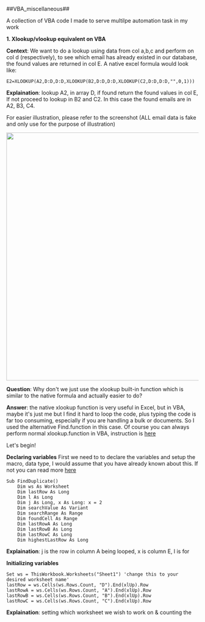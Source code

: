 ##VBA_miscellaneous##

A collection of VBA code I made to serve multilpe automation task in my work

**1. Xlookup/vlookup equivalent on VBA**
 
**Context**: We want to do a lookup using data from col a,b,c and perform on col d (respectively), to see which email has already existed in our database, the found values are returned in col E. A native excel formula would look like: 

```
E2=XLOOKUP(A2,D:D,D:D,XLOOKUP(B2,D:D,D:D,XLOOKUP(C2,D:D,D:D,"",0,1)))
```
**Explaination**: lookup A2, in array D, if found return the found values in col E, If not proceed to lookup in B2 and C2. In this case the found emails are in A2, B3, C4.

For easier illustration, please refer to the screenshot (ALL email data is fake and only use for the purpose of illustration)
<p align="center">
<img src="https://user-images.githubusercontent.com/125301325/228873083-337334f0-32c9-4a89-8f43-8ec435ad72a4.png"
width="650">
</p>

**Question**: Why don't we just use the xlookup built-in function which is similar to the native formula and actually easier to do?
 
**Answer**: the native xlookup function is very useful in Excel, but in VBA, maybe it's just me but I find it hard to loop the code, plus typing the code is far too consuming, especially if you are handling a bulk or documents. So I used the alternative Find.function in this case. Of course you can always perform normal xlookup.function in VBA, instruction is [here](https://www.automateexcel.com/vba/vlookup-xlookup/#:~:text=The%20VLOOKUP%20and%20XLOOKUP%20functions%20in%20Excel%20are%20extremely%20useful,be%20used%20in%20VBA%20Coding.)

Let's begin!

**Declaring variables** 
First we need to to declare the  variables and setup the macro, data type, I would assume that you have already known about this. If not you can read more [here](https://learn.microsoft.com/en-us/power-automate/desktop-flows/variable-data-types.) 

```
Sub FindDuplicate()
    Dim ws As Worksheet
    Dim lastRow As Long
    Dim l As Long
    Dim j As Long, x As Long: x = 2
    Dim searchValue As Variant
    Dim searchRange As Range
    Dim foundCell As Range
    Dim lastRowA As Long
    Dim lastRowB As Long
    Dim lastRowC As Long
    Dim highestLastRow As Long
```
**Explaination**: j is the row in column A being looped, x is column E, l is for

**Initializing variables**
```
Set ws = ThisWorkbook.Worksheets("Sheet1") 'change this to your desired worksheet name'
lastRow = ws.Cells(ws.Rows.Count, "D").End(xlUp).Row
lastRowA = ws.Cells(ws.Rows.Count, "A").End(xlUp).Row
lastRowB = ws.Cells(ws.Rows.Count, "B").End(xlUp).Row
lastRowC = ws.Cells(ws.Rows.Count, "C").End(xlUp).Row
```
  
**Explaination**: setting which worksheet we wish to work on & counting the 
